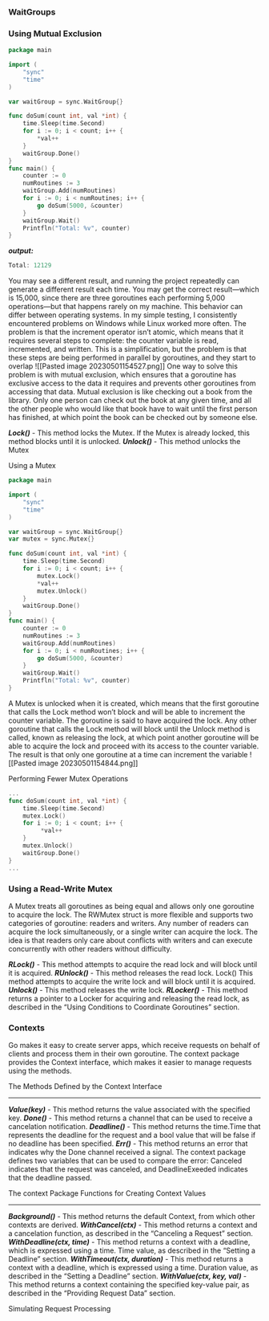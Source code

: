### WaitGroups

### Using Mutual Exclusion
```go
package main

import (
	"sync"
	"time"
)

var waitGroup = sync.WaitGroup{}

func doSum(count int, val *int) {
	time.Sleep(time.Second)
	for i := 0; i < count; i++ {
		*val++
	}
	waitGroup.Done()
}
func main() {
	counter := 0
	numRoutines := 3
	waitGroup.Add(numRoutines)
	for i := 0; i < numRoutines; i++ {
		go doSum(5000, &counter)
	}
	waitGroup.Wait()
	Printfln("Total: %v", counter)
}
```
***output:***
```go
Total: 12129
```
You may see a different result, and running the project repeatedly can generate a different result each time. You may get the correct result—which is 15,000, since there are three goroutines each performing 5,000 operations—but that happens rarely on my machine. This behavior can differ between operating systems. In my simple testing, I consistently encountered problems on Windows while Linux worked more often.
The problem is that the increment operator isn’t atomic, which means that it requires several steps to complete: the counter variable is read, incremented, and written. This is a simplification, but the problem is that these steps are being performed in parallel by goroutines, and they start to overlap
![[Pasted image 20230501154527.png]]
One way to solve this problem is with mutual exclusion, which ensures that a goroutine has exclusive access to the data it requires and prevents other goroutines from accessing that data.
Mutual exclusion is like checking out a book from the library. Only one person can check out the book at any given time, and all the other people who would like that book have to wait until the first person has finished, at which point the book can be checked out by someone else.

***Lock()*** - This method locks the Mutex. If the Mutex is already locked, this method blocks until it is unlocked. 
***Unlock()*** - This method unlocks the Mutex

Using a Mutex
```go
package main

import (
	"sync"
	"time"
)

var waitGroup = sync.WaitGroup{}
var mutex = sync.Mutex{}

func doSum(count int, val *int) {
	time.Sleep(time.Second)
	for i := 0; i < count; i++ {
		mutex.Lock()
		*val++
		mutex.Unlock()
	}
	waitGroup.Done()
}
func main() {
	counter := 0
	numRoutines := 3
	waitGroup.Add(numRoutines)
	for i := 0; i < numRoutines; i++ {
		go doSum(5000, &counter)
	}
	waitGroup.Wait()
	Printfln("Total: %v", counter)
}
```
A Mutex is unlocked when it is created, which means that the first goroutine that calls the Lock method won’t block and will be able to increment the counter variable. The goroutine is said to have acquired the lock. Any other goroutine that calls the Lock method will block until the Unlock method is called, known as releasing the lock, at which point another goroutine will be able to acquire the lock and proceed with its access to the counter variable. The result is that only one goroutine at a time can increment the variable
![[Pasted image 20230501154844.png]]

Performing Fewer Mutex Operations
```go
...
func doSum(count int, val *int) {
	time.Sleep(time.Second)
	mutex.Lock()
	for i := 0; i < count; i++ {
		 *val++
	}
	mutex.Unlock()
	waitGroup.Done()
}
...
```

### Using a Read-Write Mutex
A Mutex treats all goroutines as being equal and allows only one goroutine to acquire the lock. The RWMutex struct is more flexible and supports two categories of goroutine: readers and writers. Any number of readers can acquire the lock simultaneously, or a single writer can acquire the lock. The idea is that readers only care about conflicts with writers and can execute concurrently with other readers without difficulty.

***RLock()*** - This method attempts to acquire the read lock and will block until it is acquired. ***RUnlock()*** - This method releases the read lock. Lock() This method attempts to acquire the write lock and will block until it is acquired. 
***Unlock()*** - This method releases the write lock. 
***RLocker()*** - This method returns a pointer to a Locker for acquiring and releasing the read lock, as described in the “Using Conditions to Coordinate Goroutines” section.

### Contexts
Go makes it easy to create server apps, which receive requests on behalf of clients and process them in their own goroutine. The context package provides the Context interface, which makes it easier to manage requests using the methods.

The Methods Defined by the Context Interface
***
***Value(key)*** - This method returns the value associated with the specified key. 
***Done()*** - This method returns a channel that can be used to receive a cancelation notification. 
***Deadline()*** - This method returns the time.Time that represents the deadline for the request and a bool value that will be false if no deadline has been specified. 
***Err()*** - This method returns an error that indicates why the Done channel received a signal. The context package defines two variables that can be used to compare the error: Canceled indicates that the request was canceled, and DeadlineExeeded indicates that the deadline passed.

The context Package Functions for Creating Context Values
***
***Background()*** - This method returns the default Context, from which other contexts are derived. 
***WithCancel(ctx)*** - This method returns a context and a cancelation function, as described in the “Canceling a Request” section. 
***WithDeadline(ctx, time)*** - This method returns a context with a deadline, which is expressed using a time. Time value, as described in the “Setting a Deadline” section. 
***WithTimeout(ctx, duration)*** - This method returns a context with a deadline, which is expressed using a time. Duration value, as described in the “Setting a Deadline” section. 
***WithValue(ctx, key, val)*** - This method returns a context containing the specified key-value pair, as described in the “Providing Request Data” section.

Simulating Request Processing

